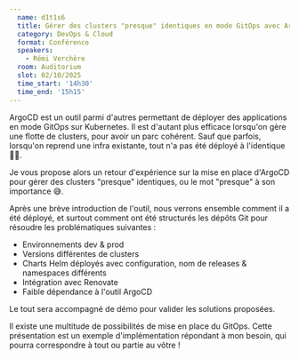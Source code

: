 ```yaml
---
  name: d1t1s6
  title: Gérer des clusters "presque" identiques en mode GitOps avec ArgoCD
  category: DevOps & Cloud
  format: Conférence
  speakers: 
    - Rémi Verchère
  room: Auditorium
  slot: 02/10/2025
  time_start: '14h30'
  time_end: '15h15'
---
```

ArgoCD est un outil parmi d'autres permettant de déployer des applications en mode GitOps sur Kubernetes. Il est d'autant plus efficace lorsqu'on gère une flotte de clusters, pour avoir un parc cohérent.
Sauf que parfois, lorsqu'on reprend une infra existante, tout n'a pas été déployé à l'identique 🤷‍♂️.

Je vous propose alors un retour d'expérience sur la mise en place d'ArgoCD pour gérer des clusters "presque" identiques, ou le mot "presque" à son importance 😅.

Après une brève introduction de l'outil, nous verrons ensemble comment il a été déployé, et surtout comment ont été structurés les dépôts Git pour résoudre les problématiques suivantes :

- Environnements dev & prod
- Versions différentes de clusters
- Charts Helm déployés avec configuration, nom de releases & namespaces différents
- Intégration avec Renovate
- Faible dépendance à l'outil ArgoCD

Le tout sera accompagné de démo pour valider les solutions proposées.

Il existe une multitude de possibilités de mise en place du GitOps. Cette présentation est un exemple d'implémentation répondant à mon besoin, qui pourra correspondre à tout ou partie au vôtre !
